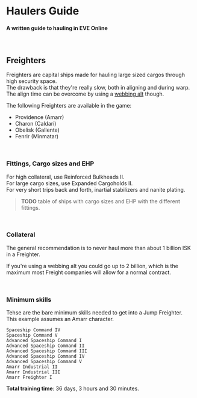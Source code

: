 # Haulers Guide #
#### A written guide to hauling in EVE Online
<br>  

## Freighters

Freighters are capital ships made for hauling large sized cargos through high security space.  
The drawback is that they're really slow, both in aligning and during warp.  
The align time can be overcome by using a [webbing alt](webbing-alt.md) though.

The following Freighters are available in the game:

* Providence (Amarr)
* Charon (Caldari)
* Obelisk (Gallente)
* Fenrir (Minmatar)

<br>

### Fittings, Cargo sizes and EHP

For high collateral, use Reinforced Bulkheads II.  
For large cargo sizes, use Expanded Cargoholds II.  
For very short trips back and forth, inartial stabilizers and nanite plating.

> **TODO** table of ships with cargo sizes and EHP with the different fittings.

<br>

### Collateral

The general recommendation is to never haul more than about 1 billion ISK in a Freighter.

If you're using a webbing alt you could go up to 2 billion, which is the maximum most Freight companies will allow for a normal contract.

<br>

### Minimum skills

Tehse are the bare minimum skills needed to get into a Jump Freighter.  
This example assumes an Amarr character.

```
Spaceship Command IV
Spaceship Command V
Advanced Spaceship Command I
Advanced Spaceship Command II
Advanced Spaceship Command III
Advanced Spaceship Command IV
Advanced Spaceship Command V
Amarr Industrial II
Amarr Industrial III
Amarr Freighter I
```

**Total training time**: 36 days, 3 hours and 30 minutes.